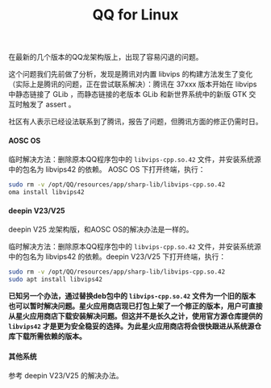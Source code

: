 ﻿---
id: 1410
title: "QQ for Linux"
weight: 1410
version: "3.2.18-37475"
updateTime: "2025-07-28T08:27:01"
debName: "https://dldir1v6.qq.com/qqfile/qq/QQNT/Linux/QQ_3.2.18_250724_loongarch64_01.deb"
debSize: "136.1 MB"
command: "/opt/QQ/qq"
compatibility: 2
---

在最新的几个版本的QQ龙架构版上，出现了容易闪退的问题。

这个问题我们先前做了分析，发现是腾讯对内置 libvips 的构建方法发生了变化（实际上是腾讯的问题，正在尝试联系解决）：腾讯在 37xxx 版本开始在 libvips 中静态链接了 GLib ，而静态链接的老版本 GLib 和新世界系统中的新版 GTK 交互时触发了 assert 。

社区有人表示已经设法联系到了腾讯，报告了问题，但腾讯方面的修正仍需时日。


#### AOSC OS

临时解决方法：删除原本QQ程序包中的 `libvips-cpp.so.42` 文件，并安装系统源中的包名为  libvips42 的依赖。 AOSC OS 下打开终端，执行：

```bash
sudo rm -v /opt/QQ/resources/app/sharp-lib/libvips-cpp.so.42
oma install libvips42
```

#### deepin V23/V25

deepin V25 龙架构版，和AOSC OS的解决办法是一样的。

临时解决方法：删除原本QQ程序包中的 `libvips-cpp.so.42` 文件，并安装系统源中的包名为 libvips42 的依赖。deepin V23/V25 下打开终端，执行：

```bash
sudo rm -v /opt/QQ/resources/app/sharp-lib/libvips-cpp.so.42
sudo apt install libvips42
```

**已知另一个办法，通过替换deb包中的 ` libvips-cpp.so.42 ` 文件为一个旧的版本也可以暂时解决问题。星火应用商店现已打包上架了一个修正的版本，用户可直接从星火应用商店下载安装解决问题。但这并不是长久之计，使用官方源仓库提供的 ` libvips42 ` 才是更为安全稳妥的选择。为此星火应用商店将会很快跟进从系统源仓库下载所需依赖的版本。**

#### 其他系统

参考 deepin V23/V25 的解决办法。

